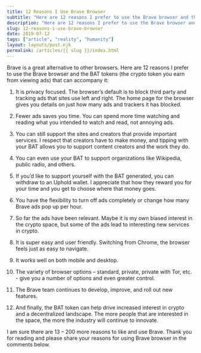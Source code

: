 ```yaml
---
title: 12 Reasons I Use Brave Browser
subtitle: "Here are 12 reasons I prefer to use the Brave browser and the BAT tokens (the crypto token you earn from viewing ads) that can accompany it."
description: "Here are 12 reasons I prefer to use the Brave browser and the BAT tokens (the crypto token you earn from viewing ads) that can accompany it."
slug: 12-reasons-i-use-brave-browser
date: 2019-07-12
tags: ["article", "reality", "humanity"]
layout: layouts/post.njk
permalink: /articles/{{ slug }}/index.html
---
```


Brave is a great alternative to other browsers. Here are 12 reasons I prefer to use the Brave browser and the BAT tokens (the crypto token you earn from viewing ads) that can accompany it:

1. It is privacy focused. The browser’s default is to block third party and tracking ads that sites use left and right. The home page for the browser gives you details on just how many ads and trackers it has blocked.

2. Fewer ads saves you time. You can spend more time watching and reading what you intended to watch and read, not annoying ads.

3. You can still support the sites and creators that provide important services. I respect that creators have to make money, and tipping with your BAT allows you to support content creators and the work they do.

4. You can even use your BAT to support organizations like Wikipedia, public radio, and others.

5. If you’d like to support yourself with the BAT generated, you can withdraw to an Uphold wallet. I appreciate that how they reward you for your time and you get to choose where that money goes.

6. You have the flexibility to turn off ads completely or change how many Brave ads pop up per hour.

7. So far the ads have been relevant. Maybe it is my own biased interest in the crypto space, but some of the ads lead to interesting new services in crypto.

8. It is super easy and user friendly. Switching from Chrome, the browser feels just as easy to navigate.

9. It works well on both mobile and desktop.

10. The variety of browser options – standard, private, private with Tor, etc. - give you a number of options and even greater control.

11. The Brave team continues to develop, improve, and roll out new features.

12. And finally, the BAT token can help drive increased interest in crypto and a decentralized landscape. The more people that are interested in the space, the more the industry will continue to innovate.

I am sure there are 13 – 200 more reasons to like and use Brave. Thank you for reading and please share your reasons for using Brave browser in the comments below.
